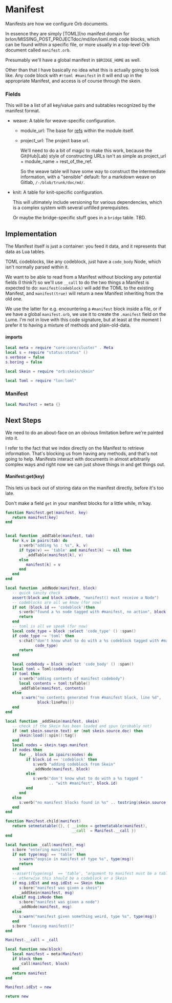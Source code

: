 # Manifest


  Manifests are how we configure Orb documents\.

In essence they are simply [TOML](no manifest domain for brlon/MISSING_POST_PROJECTdoc/md/lon/loml.md) code blocks, which can be
found within a specific file, or more usually in a top\-level Orb document
called `manifest.orb`\.

Presumably we'll have a global manifest in `$BRIDGE_HOME` as well\.

Other than that I have basically no idea what this is actually going to look
like\.  Any code block with `#!toml #manifest` in it will end up in the
appropriate Manifest, and access is of course through the skein\.


### Fields

  This will be a list of all key/value pairs and subtables recognized by the
manifest format\.


-  weave:  A table for weave\-specific configuration\.

   - module\_url:  The base for [refs](httk://) within the module itself\.

   - project\_url:  The project base url\.

       We'll need to do a bit of magic to make this work, because
       the Git\(Hub|Lab\) style of constructing URLs isn't as simple
       as project\_url \+ module\_name \+ rest\_of\_the\_ref\.

       So the weave table will have some way to construct the
       intermediate information, with a "sensible" default: for a
       markdown weave on Gitlab, `/-/blob/trunk/doc/md/`\.


- knit:  A table for knit\-specific configuration\.

    This will ultimately include versioning for various dependencies,
    which is a complex system with several unfilled prerequisites\.

    Or maybe the bridge\-specific stuff goes in a `bridge` table\.  TBD\.


## Implementation

  The Manifest itself is just a container: you feed it data, and it represents
that data as Lua tables\.

TOML codeblocks, like any codeblock, just have a `code_body` Node, which isn't
normally parsed within it\.

We want to be able to read from a Manifest without blocking any potential
fields \(I think?\) so we'll use `__call` to do the two things a Manifest is
expected to do: `manifest(codeblock)` will add the TOML to the existing
Manifest, and `manifest(true)` will return a new Manifest inheriting from the
old one\.

We use the latter for e\.g\. encountering a `#manifest` block inside a file, or
if we have a global `manifest.orb`, we use it to create the `.manifest` field
on the Lume\.  I'm not in love with this code signature, but at least at the
moment I prefer it to having a mixture of methods and plain\-old\-data\.


#### imports

```lua
local meta = require "core:core/cluster" . Meta
local s = require "status:status" ()
s.verbose = false
s.boring = false

local Skein = require "orb:skein/skein"

local Toml = require "lon:loml"
```


### Manifest

```lua
local Manifest = meta {}
```

## Next Steps

We need to do an about\-face on an obvious limitation before we're painted into
it\.

I refer to the fact that we index directly on the Manifest to retrieve
information\.  That's blocking us from having any methods, and that's not
going to help\.   Manifests interact with documents in almost arbitrarily
complex ways and right now we can just shove things in and get things out\.


#### Manifest:get\(key\)

This lets us back out of storing data on the manifest directly, before it's
too late\.

Don't make a field `get` in your manifest blocks for a little while, m'kay\.

```lua
function Manifest.get(manifest, key)
   return manifest[key]
end
```

```lua

local function _addTable(manifest, tab)
   for k,v in pairs(tab) do
      s:verb("adding %s : %s", k, v)
      if type(v) == 'table' and manifest[k] ~= nil then
         _addTable(manifest[k], v)
      else
         manifest[k] = v
      end
   end
end

local function _addNode(manifest, block)
   -- quick sanity check
   assert(block and block.isNode, "manifest() must receive a Node")
   -- codeblocks are all we know (for now)
   if not (block.id == 'codeblock')then
      s:verb("found a %s node tagged with #manifest, no action", block.id)
      return
   end
   -- toml is all we speak (for now)
   local code_type = block :select 'code_type' () :span()
   if code_type ~= 'toml' then
      s:chat("don't know what to do with a %s codeblock tagged with #manifest",
             code_type)
      return
   end

   local codebody = block :select 'code_body' () :span()
   local toml = Toml(codebody)
   if toml then
      s:verb("adding contents of manifest codebody")
      local contents = toml:toTable()
      _addTable(manifest, contents)
   else
       s:warn("no contents generated from #manifest block, line %d",
              block:linePos())
   end
end
```

```lua
local function _addSkein(manifest, skein)
   -- check if the Skein has been loaded and spun (probably not)
   if (not skein.source.text) or (not skein.source.doc) then
      skein:load():spin():tag()
   end
   local nodes = skein.tags.manifest
   if nodes then
      for _, block in ipairs(nodes) do
         if block.id == 'codeblock' then
            s:verb "adding codeblock from Skein"
            _addNode(manifest, block)
         else
            s:verb("don't know what to do with a %s tagged "
                   .. "with #manifest", block.id)
         end
      end
   else
      s:verb("no manifest blocks found in %s" .. tostring(skein.source.file))
   end
end
```

```lua
function Manifest.child(manifest)
   return setmetatable({}, { __index = getmetatable(manifest),
                             __call  = Manifest.__call })
end
```


```lua
local function _call(manifest, msg)
   s:bore "entering manifest()"
   if not type(msg) == 'table' then
      s:warn("oopsie in manifest of type %s", type(msg))
      return
   end
   --assert(type(msg)  == 'table', "argument to manifest must be a table")
   -- otherwise this should be a codeblock or a Skein
   if msg.idEst and msg.idEst == Skein then
      s:bore("manifest was given a skein")
      _addSkein(manifest, msg)
   elseif msg.isNode then
      s:bore("manifest was given a node")
      _addNode(manifest, msg)
   else
      s:warn("manifest given something weird, type %s", type(msg))
   end
   s:bore "leaving manifest()"
end

Manifest.__call = _call
```



```lua
local function new(block)
   local manifest = meta(Manifest)
   if block then
      _call(manifest, block)
   end
   return manifest
end

Manifest.idEst = new
```

```lua
return new
```

